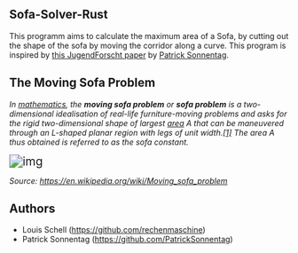 ## Sofa-Solver-Rust

This programm aims to calculate the maximum area of a Sofa, by cutting out the shape of the sofa by moving the corridor along a curve. This program is inspired by [this JugendForscht paper](https://github.com/PatrickSonnentag/SofaProblemApproximation/blob/master/JuFo2022LW.pdf) by [Patrick Sonnentag](https://github.com/PatrickSonnentag).


## The Moving Sofa Problem

_In [mathematics](https://en.wikipedia.org/wiki/Mathematics), the **moving sofa problem** or **sofa problem** is a two-dimensional idealisation of real-life furniture-moving problems and asks for the rigid two-dimensional shape of largest [area](https://en.wikipedia.org/wiki/Area) *A* that can be maneuvered through an L-shaped planar region with legs of unit width.[[1\]](https://en.wikipedia.org/wiki/Moving_sofa_problem#cite_note-Neal_Wagner-1) The area *A* thus obtained is referred to as the *sofa constant*._

<img src="https://upload.wikimedia.org/wikipedia/commons/c/c1/Hammersley_sofa_animated.gif" alt="img" style="zoom:150%;" />

*Source: https://en.wikipedia.org/wiki/Moving_sofa_problem*

## Authors

- Louis Schell (https://github.com/rechenmaschine)
- Patrick Sonnentag (https://github.com/PatrickSonnentag)

